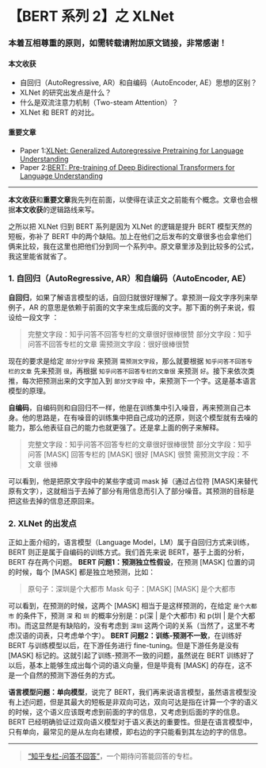 # 【BERT 系列 2】之 XLNet

### 本着互相尊重的原则，如需转载请附加原文链接，非常感谢！


#### 本文收获
* 自回归（AutoRegressive, AR）和自编码（AutoEncoder, AE）思想的区别？
* XLNet 的研究出发点是什么？
* 什么是双流注意力机制（Two-steam Attention）？
* XLNet 和 BERT 的对比。

#### 重要文章
* <span id = "paper1">Paper 1</span>:[XLNet: Generalized Autoregressive Pretraining for Language Understanding](https://arxiv.org/pdf/1906.08237.pdf)
* <span id = "paper2">Paper 2</span>:[BERT: Pre-training of Deep Bidirectional Transformers for Language Understanding](https://arxiv.org/pdf/1810.04805.pdf)
---
**本文收获**和**重要文章**我先列在前面，以使得在读正文之前能有个概念。文章也会根据**本文收获**的逻辑路线来写。

之所以把 XLNet 归到 BERT 系列是因为 XLNet 的逻辑是提升 BERT 模型天然的短板，弥补了 BERT 中的两个缺陷。加上在他们之后发布的文章很多也会拿他们俩来比较，我在这里也把他们分到同一个系列中。原文章里涉及到比较多的公式，我这里能省就省了。

### 1. 自回归（AutoRegressive, AR）和自编码（AutoEncoder, AE）
**自回归**，如果了解语言模型的话，自回归就很好理解了。拿预测一段文字序列来举例子，AR 的意思是依赖于前面的文字来生成后面的文字。那下面的例子来说，假设给一段文字 ：

> 完整文字段：知乎问答不回答专栏的文章很好很棒很赞
> 部分文字段：知乎问答不回答专栏的文章
> 需预测文字段：很好很棒很赞

现在的要求是给定 `部分分字段` 来预测 `需预测文字段`，那么就要根据 `知乎问答不回答专栏的文章` 先来预测 `很`，再根据 `知乎问答不回答专栏的文章很` 来预测 `好`。接下来依次类推，每次把预测出来的文字加入到 `部分文字段` 中，来预测下一个字。这是基本语言模型的原理。

**自编码**，自编码则和自回归不一样，他是在训练集中引入噪音，再来预测自己本身。他的思路是，在有噪音的训练集中把自己成功的还原，则这个模型就有去噪的能力，那么他表征自己的能力也就更强了。还是拿上面的例子来解释。

> 完整文字段：知乎问答不回答专栏的文章很好很棒很赞
> 部分文字段：知乎问答 [MASK] 回答专栏的 [MASK] 很好 [MASK] 很赞
> 需预测文字段：不  文章  很棒

可以看到，他是把原文字段中的某些字或词 mask 掉（通过占位符 [MASK]来替代原有文字），这就相当于去掉了部分有用信息而引入了部分噪音。其预测的目标是把这些去掉的信息还原回来。

### 2. XLNet 的出发点
正如上面介绍的，语言模型（Language Model，LM）属于自回归方式来训练，BERT 则正是属于自编码的训练方式。我们首先来说 BERT，基于上面的分析，BERT 存在两个问题。
**BERT 问题1：预测独立性假设**，在预测 [MASK] 位置的词的时候，每个 [MASK] 都是独立地预测，比如：

> 原句子：深圳是个大都市
> Mask 句子：[MASK] [MASK] 是个大都市

可以看到，在预测的时候，这两个 [MASK] 相当于是这样预测的，在给定 `是个大都市` 的条件下，预测 `深` 和 `圳` 的概率分别是：p(深 | 是个大都市) 和 p(圳 | 是个大都市)。而这显然是有缺陷的，没有考虑到 `深圳` 这两个词的关系（当然了，这里不考虑汉语的词表，只考虑单个字）。
**BERT 问题2：训练-预测不一致**，在训练好 BERT 与训练模型以后，在下游任务进行 fine-tuning。但是下游任务是没有 [MASK] 标记的。这就引起了训练-预测不一致的问题，虽然说在 BERT 训练好了以后，基本上能够生成出每个词的语义向量，但是毕竟有 [MASK] 的存在，这不是一个自然的预测下游任务的方式。

**语言模型问题：单向模型**，说完了 BERT，我们再来说语言模型，虽然语言模型没有上述问题，但是其最大的短板是非双向可达，双向可达是指在计算一个字的语义的时候，这个语义应该既考虑到前面的字的信息，又考虑到后面的字的信息。BERT 已经明确验证过双向语义模型对于语义表达的重要性。但是在语言模型中，只有单向，最常见的是从左向右建模，即右边的字只能看到其左边的字的信息。


---
> [“知乎专栏-问答不回答”](https://zhuanlan.zhihu.com/question-no-answer)，一个期待问答能回答的专栏。
<!--stackedit_data:
eyJoaXN0b3J5IjpbLTk1OTkxMjQ4LC04NDQwNzM1MiwzMDY3MD
I4NzksLTEzODM5MjEzOTEsLTU1Mzg4MDgzNSwtMTcwODg0NTc4
Nl19
-->